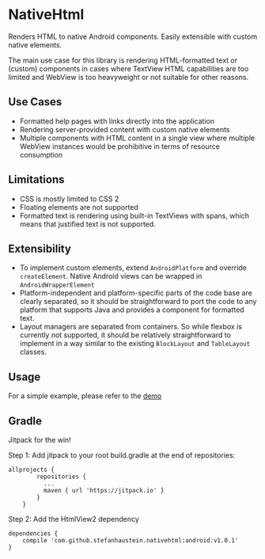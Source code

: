 # NativeHtml

Renders HTML to native Android components. Easily extensible with custom native elements.

The main use case for this library is rendering HTML-formatted text or (custom) components in cases where TextView HTML capabilities are too limited and WebView is too heavyweight or not suitable for other reasons. 

## Use Cases

 * Formatted help pages with links directly into the application
 * Rendering server-provided content with custom native elements
 * Multiple components with HTML content in a single view where multiple WebView instances would be prohibitive in terms of resource consumption 

## Limitations

 * CSS is mostly limited to CSS 2
 * Floating elements are not supported
 * Formatted text is rendering using built-in TextViews with spans, which means that justified text is not supported.
 
## Extensibility

 * To implement custom elements, extend `AndroidPlatform` and override `createElement`. Native Android views can be wrapped in `AndroidWrapperElement`
 * Platform-independent and platform-specific parts of the code base are clearly separated, so it should be straightforward to port the code to any platform that supports Java and provides a component for formatted text. 
 * Layout managers are separated from containers. So while flexbox is currently not supported, it should be relatively straightforward to implement in a way similar to the existing `BlockLayout` and `TableLayout` classes.
 
## Usage

For a simple example, please refer to the [demo](
https://github.com/stefanhaustein/nativehtml/blob/master/demo-android/src/main/java/org/kobjects/nativehtml/demo/android/MainActivity.java)

## Gradle

Jitpack for the win!

Step 1: Add jitpack to your root build.gradle at the end of repositories:

    allprojects {
		    repositories {
			  ...
			  maven { url 'https://jitpack.io' }
		    }
	    }

Step 2: Add the HtmlView2 dependency

	dependencies {
		compile 'com.github.stefanhaustein.nativehtml:android:v1.0.1'
	}
